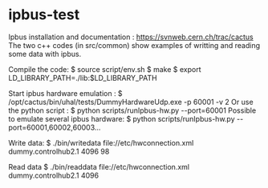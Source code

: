 # ipbus-test 
Ipbus installation and documentation : https://svnweb.cern.ch/trac/cactus
The two c++ codes (in src/common) show examples of writting and reading some data with ipbus.

Compile the code: 
$ source script/env.sh
$ make
$ export LD_LIBRARY_PATH=./lib:$LD_LIBRARY_PATH

Start ipbus hardware emulation : 
$ /opt/cactus/bin/uhal/tests/DummyHardwareUdp.exe -p 60001 -v 2
Or use the python script :
$ python scripts/runIpbus-hw.py --port=60001
Possible to emulate several ipbus hardware:
$ python scripts/runIpbus-hw.py --port=60001,60002,60003...

Write data: 
$ ./bin/writedata file://etc/hwconnection.xml dummy.controlhub2.1 4096 98

Read data
$ ./bin/readdata file://etc/hwconnection.xml dummy.controlhub2.1 4096 
